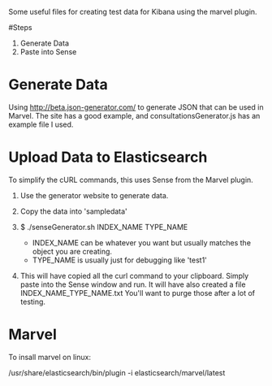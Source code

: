 Some useful files for creating test data for Kibana using the marvel plugin.

#Steps
1. Generate Data
2. Paste into Sense

Generate Data
=============
Using http://beta.json-generator.com/ to generate JSON that can be used in Marvel. The site has a good example, and consultationsGenerator.js has an example file I used.

Upload Data to Elasticsearch
============================
To simplify the cURL commands, this uses Sense from the Marvel plugin.

1. Use the generator website to generate data.
2. Copy the data into 'sampledata'
3. $ ./senseGenerator.sh INDEX_NAME TYPE_NAME

    * INDEX_NAME can be whatever you want but usually matches the object you are creating.
    * TYPE_NAME is usually just for debugging like 'test1'

4. This will have copied all the curl command to your clipboard. Simply paste into the Sense window and run. It will have also created a file INDEX_NAME_TYPE_NAME.txt You'll want to purge those after a lot of testing.

Marvel
======
To insall marvel on linux:

/usr/share/elasticsearch/bin/plugin -i elasticsearch/marvel/latest